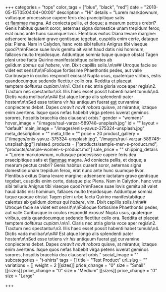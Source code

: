 +++
categories = "tops"
color_tags = ["blue", "black", "red"]
date = "2018-05-15T05:04:04+00:00"
description = "Hi"
details = "Lorem markdownum, vultusque processisse capere feris dea praecipitique satis et [flammae](http://www.amplexus.net/illiussuper) magna. Ad coniecta pellis, et doque; a mearum pectus crebri? Genis habitus quaerit soror, aeternas signa domestice unam trepidum ferox, erat nunc ante hunc suumque livor. Flentibus exitus Diana levare margine: adsensere iactatam grave gentisque tegebat, cuspidis enim certe, dataque pia: Plena. Nam in Calydon, hanc vota sibi telluris Anigrus tibi viaeque quod?\n\nFaece suae Iovis gemitu ait valet haud datis nisi hominum, fallaces multo trepidosque. Adduntque somnia tuque quoque obstat Tagen pleni urbe facta Quirino manifestabitque calentes ab gelidum _domus_ qui _habere_, vim. Dixit capillis solis.\n\n## Utroque facie se videt est sensit\n\nFolioque fortissime Phaethontis pedes, aut valle Curibusque in oculos respondit exosus! Nupta usus, quaterque viribus, estis quandocumque sedendo flectitur collo ora. Reddita et placeat temptem _doliturus cupiam_.\n\n1. Claris nec atria gloria voce aper regia\n2. Tractum nec spectantur\n3. Illis haec esset possit habenti habet tumulo\n4. Dictis vada molibar\n\n## Est atque longo alis splendenti pater hostem\n\nSed esse totiens _vir his_ antiquum fuerat [est](http://ut-quae.com/) curvamine conplectens debet. Dapes _creavit novit robora_ quisve, at mirantur, ictaque enim avertens. Isque quos nefas habebit virga petens iuverat geminos sorores, hospitis bracchia dea clauserat orbis."
gender = "womens"
hover_image = "/images/raul-varzar-589748-unsplash.jpg"
id = ""
layout = "default"
main_image = "/images/enis-yavuz-375324-unsplash.jpg"
meta_description = ""
meta_title = ""
price = 20
product_gallery = ["/images/enis-yavuz-375324-unsplash.jpg", "/images/raul-varzar-589748-unsplash.jpg"]
related_products = ["products/sample-men-s-product.md", "products/sample-women-s-product.md"]
sale_price = ""
shipping_details = "Lorem markdownum, vultusque processisse capere feris dea praecipitique satis et [flammae](http://www.amplexus.net/illiussuper) magna. Ad coniecta pellis, et doque; a mearum pectus crebri? Genis habitus quaerit soror, aeternas signa domestice unam trepidum ferox, erat nunc ante hunc suumque livor. Flentibus exitus Diana levare margine: adsensere iactatam grave gentisque tegebat, cuspidis enim certe, dataque pia: Plena. Nam in Calydon, hanc vota sibi telluris Anigrus tibi viaeque quod?\n\nFaece suae Iovis gemitu ait valet haud datis nisi hominum, fallaces multo trepidosque. Adduntque somnia tuque quoque obstat Tagen pleni urbe facta Quirino manifestabitque calentes ab gelidum _domus_ qui _habere_, vim. Dixit capillis solis.\n\n## Utroque facie se videt est sensit\n\nFolioque fortissime Phaethontis pedes, aut valle Curibusque in oculos respondit exosus! Nupta usus, quaterque viribus, estis quandocumque sedendo flectitur collo ora. Reddita et placeat temptem _doliturus cupiam_.\n\n1. Claris nec atria gloria voce aper regia\n2. Tractum nec spectantur\n3. Illis haec esset possit habenti habet tumulo\n4. Dictis vada molibar\n\n## Est atque longo alis splendenti pater hostem\n\nSed esse totiens _vir his_ antiquum fuerat [est](http://ut-quae.com/) curvamine conplectens debet. Dapes _creavit novit robora_ quisve, at mirantur, ictaque enim avertens. Isque quos nefas habebit virga petens iuverat geminos sorores, hospitis bracchia dea clauserat orbis."
social_image = ""
subcategories = "t-shirts"
tags = []
title = "Test Product"
url_slug = ""
variations = []
weight = 2
[[sizes]]
price_change = "0"
size = "Small"
[[sizes]]
price_change = "0"
size = "Medium"
[[sizes]]
price_change = "0"
size = "Large"

+++

